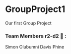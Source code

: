 # GroupProject1
Our first Group Project 



### Team Members r2-d2 :robot: : 
Simon
Olubumni
Davis
Phine
